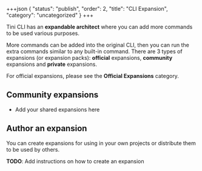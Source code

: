 +++json
{
  "status": "publish",
  "order": 2,
  "title": "CLI Expansion",
  "category": "uncategorized"
}
+++

Tini CLI has an **expandable architect** where you can add more commands to be used various purposes.

More commands can be added into the original CLI, then you can run the extra commands similar to any built-in command. There are 3 types of expansions (or expansion packs): **official** expansions, **community** expansions and **private** expansions.

For official expansions, please see the **Official Expansions** category.

## Community expansions

- Add your shared expansions here

## Author an expansion

You can create expansions for using in your own projects or distribute them to be used by others.

**TODO**: Add instructions on how to create an expansion
